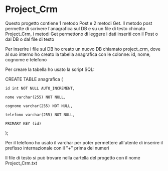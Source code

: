 # Project_Crm

Questo progetto contiene 1 metodo Post e 2 metodi Get. Il metodo post permette di scrivere l'anagrafica sul DB e su un file di testo chimato Project_Crm, i metodi Get permettono di leggere i dati inseriti con il Post o dal DB o dal file di testo

Per inserire i file sul DB ho creato un nuovo DB chiamato project_crm, dove al suo interno ho creato la tabella anagrafica con le colonne: id, nome, cognome e telefono

Per creare la tabella ho usato la script SQL:

CREATE TABLE anagrafica (

    id int NOT NULL AUTO_INCREMENT,
    
    nome varchar(255) NOT NULL,
    
    cognome varchar(255) NOT NULL,
    
    telefono varchar(255) NOT NULL,
    
    PRIMARY KEY (id)
);

Per il telefono ho usato il varchar per poter permettere all'utente di inserire il prefisso internazionale con il "+" prima dei numeri

Il file di testo si può trovare nella cartella del progetto con il nome Project_Crm.txt
